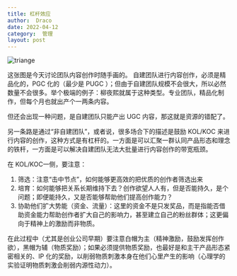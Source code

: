 ```yaml
---
title: 杠杆效应
author:  Draco
date: 2022-04-12
category:  管理
layout: post
---
```

![triange](/jekyll-gitbook/docs/assets/images/wecom-temp-a9e5e7fac0485245c78adf21f889b043.png)

这张图是今天讨论团队内容创作时随手画的。
自建团队进行内容创作，必须是精品化的，PGC 化的（最少是 PUGC ）；但由于自建团队规模不会很大，所以必然数量不会很多。举个极端的例子：柳夜熙就属于这种类型。专业团队，精品化制作，但每个月也就出产个一两条内容。

但还会出现一种问题，是自建团队只能产出 UGC 内容，那这就是资源的错配了。

另一条路是通过“非自建团队”，或者说，很多场合下的描述是鼓励 KOL/KOC 来进行内容的创作，这种方式是有杠杆的。一方面是可以汇聚一群认同产品形态和理念的铁杆，一方面是可以解决自建团队无法大批量进行内容创作的带宽瓶颈。

在 KOL/KOC一侧，要注意：
1. 筛选：注意“击中节点”，如何能够更高效的把优质的创作者筛选出来
2. 培育：如何能够把关系长期维持下去？创作欲望人人有，但是否能持久，是个问题；即便能持久，又是否能够帮助他们提高创作能力？
3. 协助他们扩大势能（资金、流量）：这里的资金不是只发奖品，而是指能否借助资金能力帮助创作者扩大自己的影响力，甚至建立自己的粉丝群体；这更偏向于精神上的激励而非物质。

在此过程中（尤其是创业公司早期）要注意白帽为主（精神激励，鼓励发挥创作欲），黑帽为辅（物质奖励）；如果必须提供物质奖励，也最好是和主干产品形态紧密相关的、IP 化的奖励，以削弱物质刺激本身在他们心里产生的影响（心理学的实验证明物质刺激会削弱内源性动力）。

